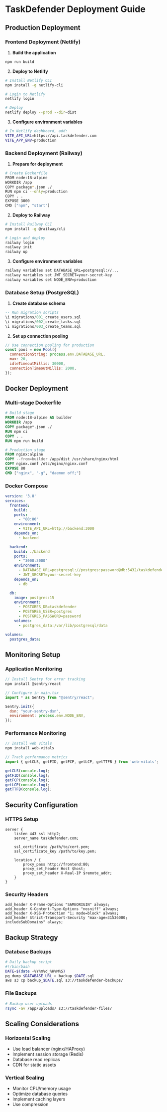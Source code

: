 # TaskDefender Deployment Guide

## Production Deployment

### Frontend Deployment (Netlify)

1. **Build the application**
```bash
npm run build
```

2. **Deploy to Netlify**
```bash
# Install Netlify CLI
npm install -g netlify-cli

# Login to Netlify
netlify login

# Deploy
netlify deploy --prod --dir=dist
```

3. **Configure environment variables**
```bash
# In Netlify dashboard, add:
VITE_API_URL=https://api.taskdefender.com
VITE_APP_ENV=production
```

### Backend Deployment (Railway)

1. **Prepare for deployment**
```bash
# Create Dockerfile
FROM node:18-alpine
WORKDIR /app
COPY package*.json ./
RUN npm ci --only=production
COPY . .
EXPOSE 3000
CMD ["npm", "start"]
```

2. **Deploy to Railway**
```bash
# Install Railway CLI
npm install -g @railway/cli

# Login and deploy
railway login
railway init
railway up
```

3. **Configure environment variables**
```bash
railway variables set DATABASE_URL=postgresql://...
railway variables set JWT_SECRET=your-secret-key
railway variables set NODE_ENV=production
```

### Database Setup (PostgreSQL)

1. **Create database schema**
```sql
-- Run migration scripts
\i migrations/001_create_users.sql
\i migrations/002_create_tasks.sql
\i migrations/003_create_teams.sql
```

2. **Set up connection pooling**
```javascript
// Use connection pooling for production
const pool = new Pool({
  connectionString: process.env.DATABASE_URL,
  max: 20,
  idleTimeoutMillis: 30000,
  connectionTimeoutMillis: 2000,
});
```

## Docker Deployment

### Multi-stage Dockerfile
```dockerfile
# Build stage
FROM node:18-alpine AS builder
WORKDIR /app
COPY package*.json ./
RUN npm ci
COPY . .
RUN npm run build

# Production stage
FROM nginx:alpine
COPY --from=builder /app/dist /usr/share/nginx/html
COPY nginx.conf /etc/nginx/nginx.conf
EXPOSE 80
CMD ["nginx", "-g", "daemon off;"]
```

### Docker Compose
```yaml
version: '3.8'
services:
  frontend:
    build: .
    ports:
      - "80:80"
    environment:
      - VITE_API_URL=http://backend:3000
    depends_on:
      - backend

  backend:
    build: ./backend
    ports:
      - "3000:3000"
    environment:
      - DATABASE_URL=postgresql://postgres:password@db:5432/taskdefender
      - JWT_SECRET=your-secret-key
    depends_on:
      - db

  db:
    image: postgres:15
    environment:
      - POSTGRES_DB=taskdefender
      - POSTGRES_USER=postgres
      - POSTGRES_PASSWORD=password
    volumes:
      - postgres_data:/var/lib/postgresql/data

volumes:
  postgres_data:
```

## Monitoring Setup

### Application Monitoring
```javascript
// Install Sentry for error tracking
npm install @sentry/react

// Configure in main.tsx
import * as Sentry from "@sentry/react";

Sentry.init({
  dsn: "your-sentry-dsn",
  environment: process.env.NODE_ENV,
});
```

### Performance Monitoring
```javascript
// Install web vitals
npm install web-vitals

// Track performance metrics
import { getCLS, getFID, getFCP, getLCP, getTTFB } from 'web-vitals';

getCLS(console.log);
getFID(console.log);
getFCP(console.log);
getLCP(console.log);
getTTFB(console.log);
```

## Security Configuration

### HTTPS Setup
```nginx
server {
    listen 443 ssl http2;
    server_name taskdefender.com;
    
    ssl_certificate /path/to/cert.pem;
    ssl_certificate_key /path/to/key.pem;
    
    location / {
        proxy_pass http://frontend:80;
        proxy_set_header Host $host;
        proxy_set_header X-Real-IP $remote_addr;
    }
}
```

### Security Headers
```nginx
add_header X-Frame-Options "SAMEORIGIN" always;
add_header X-Content-Type-Options "nosniff" always;
add_header X-XSS-Protection "1; mode=block" always;
add_header Strict-Transport-Security "max-age=31536000; includeSubDomains" always;
```

## Backup Strategy

### Database Backups
```bash
# Daily backup script
#!/bin/bash
DATE=$(date +%Y%m%d_%H%M%S)
pg_dump $DATABASE_URL > backup_$DATE.sql
aws s3 cp backup_$DATE.sql s3://taskdefender-backups/
```

### File Backups
```bash
# Backup user uploads
rsync -av /app/uploads/ s3://taskdefender-files/
```

## Scaling Considerations

### Horizontal Scaling
- Use load balancer (nginx/HAProxy)
- Implement session storage (Redis)
- Database read replicas
- CDN for static assets

### Vertical Scaling
- Monitor CPU/memory usage
- Optimize database queries
- Implement caching layers
- Use compression